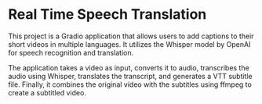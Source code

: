 # Real Time Speech Translation

This project is a Gradio application that allows users to add captions to their short videos in multiple languages. It utilizes the Whisper model by OpenAI for speech recognition and translation.

The application takes a video as input, converts it to audio, transcribes the audio using Whisper, translates the transcript, and generates a VTT subtitle file. Finally, it combines the original video with the subtitles using ffmpeg to create a subtitled video.
